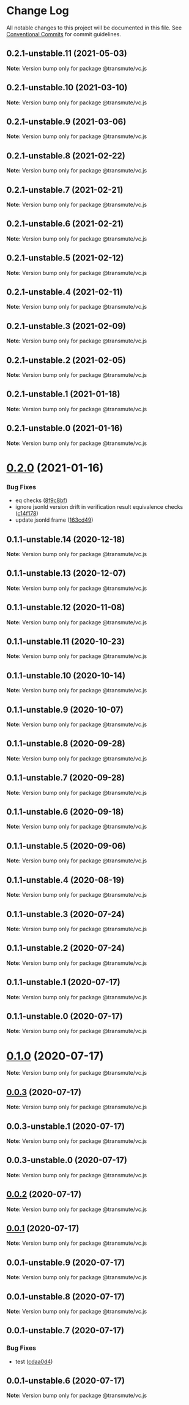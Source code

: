 # Change Log

All notable changes to this project will be documented in this file.
See [Conventional Commits](https://conventionalcommits.org) for commit guidelines.

## 0.2.1-unstable.11 (2021-05-03)

**Note:** Version bump only for package @transmute/vc.js





## 0.2.1-unstable.10 (2021-03-10)

**Note:** Version bump only for package @transmute/vc.js





## 0.2.1-unstable.9 (2021-03-06)

**Note:** Version bump only for package @transmute/vc.js





## 0.2.1-unstable.8 (2021-02-22)

**Note:** Version bump only for package @transmute/vc.js





## 0.2.1-unstable.7 (2021-02-21)

**Note:** Version bump only for package @transmute/vc.js





## 0.2.1-unstable.6 (2021-02-21)

**Note:** Version bump only for package @transmute/vc.js





## 0.2.1-unstable.5 (2021-02-12)

**Note:** Version bump only for package @transmute/vc.js





## 0.2.1-unstable.4 (2021-02-11)

**Note:** Version bump only for package @transmute/vc.js





## 0.2.1-unstable.3 (2021-02-09)

**Note:** Version bump only for package @transmute/vc.js





## 0.2.1-unstable.2 (2021-02-05)

**Note:** Version bump only for package @transmute/vc.js





## 0.2.1-unstable.1 (2021-01-18)

**Note:** Version bump only for package @transmute/vc.js





## 0.2.1-unstable.0 (2021-01-16)

**Note:** Version bump only for package @transmute/vc.js





# [0.2.0](https://github.com/transmute-industries/vc.js/compare/v0.1.1-unstable.14...v0.2.0) (2021-01-16)


### Bug Fixes

* eq checks ([8f9c8bf](https://github.com/transmute-industries/vc.js/commit/8f9c8bff7b98500c1e92290aacb20f68d09f994c))
* ignore jsonld version drift in verification result equivalence checks ([c14f178](https://github.com/transmute-industries/vc.js/commit/c14f17823e2e069e094517e37cd71df8dd595243))
* update jsonld frame ([163cd49](https://github.com/transmute-industries/vc.js/commit/163cd492951ac46af43922e62423ea7628c4a82f))





## 0.1.1-unstable.14 (2020-12-18)

**Note:** Version bump only for package @transmute/vc.js





## 0.1.1-unstable.13 (2020-12-07)

**Note:** Version bump only for package @transmute/vc.js





## 0.1.1-unstable.12 (2020-11-08)

**Note:** Version bump only for package @transmute/vc.js





## 0.1.1-unstable.11 (2020-10-23)

**Note:** Version bump only for package @transmute/vc.js





## 0.1.1-unstable.10 (2020-10-14)

**Note:** Version bump only for package @transmute/vc.js





## 0.1.1-unstable.9 (2020-10-07)

**Note:** Version bump only for package @transmute/vc.js





## 0.1.1-unstable.8 (2020-09-28)

**Note:** Version bump only for package @transmute/vc.js





## 0.1.1-unstable.7 (2020-09-28)

**Note:** Version bump only for package @transmute/vc.js





## 0.1.1-unstable.6 (2020-09-18)

**Note:** Version bump only for package @transmute/vc.js





## 0.1.1-unstable.5 (2020-09-06)

**Note:** Version bump only for package @transmute/vc.js





## 0.1.1-unstable.4 (2020-08-19)

**Note:** Version bump only for package @transmute/vc.js





## 0.1.1-unstable.3 (2020-07-24)

**Note:** Version bump only for package @transmute/vc.js





## 0.1.1-unstable.2 (2020-07-24)

**Note:** Version bump only for package @transmute/vc.js





## 0.1.1-unstable.1 (2020-07-17)

**Note:** Version bump only for package @transmute/vc.js





## 0.1.1-unstable.0 (2020-07-17)

**Note:** Version bump only for package @transmute/vc.js





# [0.1.0](https://github.com/transmute-industries/vc.js/compare/v0.0.3...v0.1.0) (2020-07-17)

**Note:** Version bump only for package @transmute/vc.js





## [0.0.3](https://github.com/transmute-industries/vc.js/compare/v0.0.3-unstable.1...v0.0.3) (2020-07-17)

**Note:** Version bump only for package @transmute/vc.js





## 0.0.3-unstable.1 (2020-07-17)

**Note:** Version bump only for package @transmute/vc.js





## 0.0.3-unstable.0 (2020-07-17)

**Note:** Version bump only for package @transmute/vc.js





## [0.0.2](https://github.com/transmute-industries/vc.js/compare/v0.0.1...v0.0.2) (2020-07-17)

**Note:** Version bump only for package @transmute/vc.js





## [0.0.1](https://github.com/transmute-industries/vc.js/compare/v0.0.1-unstable.9...v0.0.1) (2020-07-17)

**Note:** Version bump only for package @transmute/vc.js





## 0.0.1-unstable.9 (2020-07-17)

**Note:** Version bump only for package @transmute/vc.js





## 0.0.1-unstable.8 (2020-07-17)

**Note:** Version bump only for package @transmute/vc.js





## 0.0.1-unstable.7 (2020-07-17)


### Bug Fixes

* test ([cdaa0d4](https://github.com/transmute-industries/vc.js/commit/cdaa0d489bfb5390ed98545884642c798ce18192))





## 0.0.1-unstable.6 (2020-07-17)

**Note:** Version bump only for package @transmute/vc.js
